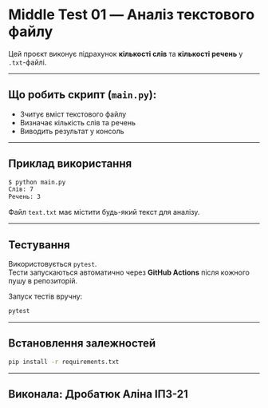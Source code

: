 # Middle Test 01 — Аналіз текстового файлу

Цей проєкт виконує підрахунок **кількості слів** та **кількості речень** у `.txt`-файлі.

---

## Що робить скрипт (`main.py`):

- Зчитує вміст текстового файлу
- Визначає кількість слів та речень
- Виводить результат у консоль

---

## Приклад використання

```bash
$ python main.py
Слів: 7
Речень: 3
```

Файл `text.txt` має містити будь-який текст для аналізу.

---

## Тестування

Використовується `pytest`.  
Тести запускаються автоматично через **GitHub Actions** після кожного пушу в репозиторій.

Запуск тестів вручну:

```bash
pytest
```

---

## Встановлення залежностей

```bash
pip install -r requirements.txt
```
---

##  Виконала: Дробатюк Аліна ІПЗ-21
